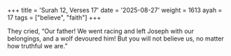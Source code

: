 +++
title = 'Surah 12, Verses 17'
date = '2025-08-27'
weight = 1613
ayah = 17
tags = ["believe", "faith"]
+++

They cried, “Our father! We went racing and left Joseph with our belongings, and a wolf devoured him! But you will not believe us, no matter how truthful we are.”